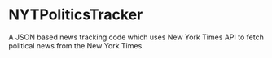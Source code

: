 # NYTPoliticsTracker
A JSON based news tracking code which uses New York Times API to fetch political news from the New York Times. 
